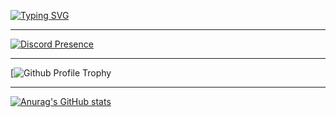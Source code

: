 [![Typing SVG](https://readme-typing-svg.demolab.com?font=Rubik&duration=3000&pause=2000&color=F0F0F0&center=true&vCenter=true&repeat=false&width=435&lines=Hi%2C+I'm+Collin;I+like+to+code+Things+with+Python;Oh+and+I+also+use+HTML%2C+CSS+and+Javascript)](https://git.io/typing-svg)

---

[![Discord Presence](https://lanyard.cnrad.dev/api/659109458542067714)](https://discord.com/users/659109458542067714)

---

[![Github Profile Trophy](https://github-profile-trophy.vercel.app/?username=rblxcollin&no-frame=false&theme=dracula&column=4&row=1)

---

[![Anurag's GitHub stats](https://github-readme-stats.vercel.app/api?username=rblxcollin&theme=dracula)](https://github.com/anuraghazra/github-readme-stats)

